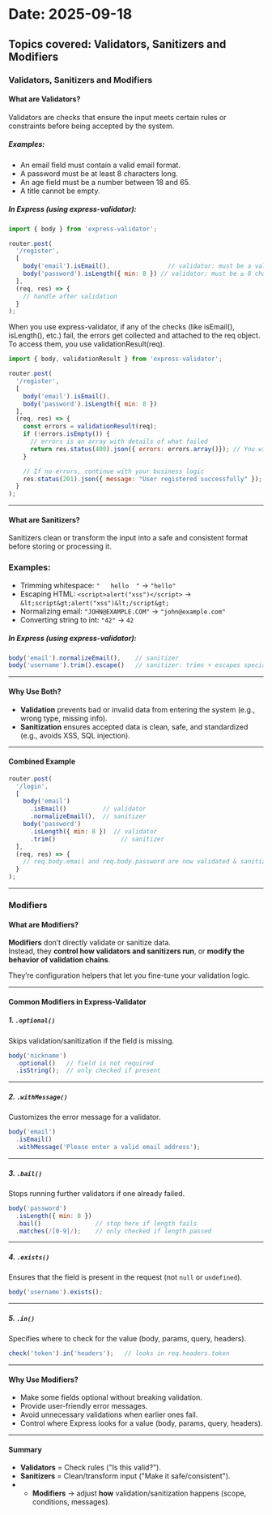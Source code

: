 # Date: 2025-09-18
## Topics covered: Validators, Sanitizers and Modifiers

### Validators, Sanitizers and Modifiers

#### What are Validators?
Validators are checks that ensure the input meets certain rules or constraints before being accepted by the system.

##### Examples:
- An email field must contain a valid email format.
- A password must be at least 8 characters long.
- An age field must be a number between 18 and 65.
- A title cannot be empty.

##### In Express (using express-validator):
```js
import { body } from 'express-validator';

router.post(
  '/register',
  [
    body('email').isEmail(),                // validator: must be a valid email
    body('password').isLength({ min: 8 }) // validator: must be ≥ 8 chars
  ],
  (req, res) => {
    // handle after validation
  }
);
```
When you use express-validator, if any of the checks (like isEmail(), isLength(), etc.) fail, the errors get collected and attached to the req object. To access them, you use validationResult(req).
``` js
import { body, validationResult } from 'express-validator';

router.post(
  '/register',
  [
    body('email').isEmail(),
    body('password').isLength({ min: 8 })
  ],
  (req, res) => {
    const errors = validationResult(req);
    if (!errors.isEmpty()) {
      // errors is an array with details of what failed
      return res.status(400).json({ errors: errors.array()}); // You will get the entire error object. If you want just the error then go for "{ errors: errors.array().map((err)=>err.msg)})
    }

    // If no errors, continue with your business logic
    res.status(201).json({ message: "User registered successfully" });
  }
);
```

---

#### What are Sanitizers?
Sanitizers clean or transform the input into a safe and consistent format before storing or processing it.

### Examples:
- Trimming whitespace: `"   hello  "` → `"hello"`
- Escaping HTML: `<script>alert("xss")</script>` → `&lt;script&gt;alert("xss")&lt;/script&gt;`
- Normalizing email: `"JOHN@EXAMPLE.COM"` → `"john@example.com"`
- Converting string to int: `"42"` → `42`

##### In Express (using express-validator):
```js
body('email').normalizeEmail(),    // sanitizer
body('username').trim().escape()   // sanitizer: trims + escapes special chars
```

---

#### Why Use Both?
- **Validation** prevents bad or invalid data from entering the system (e.g., wrong type, missing info).
- **Sanitization** ensures accepted data is clean, safe, and standardized (e.g., avoids XSS, SQL injection).

---

#### Combined Example
```js
router.post(
  '/login',
  [
    body('email')
      .isEmail()          // validator
      .normalizeEmail(),  // sanitizer
    body('password')
      .isLength({ min: 8 })  // validator
      .trim()                  // sanitizer
  ],
  (req, res) => {
    // req.body.email and req.body.password are now validated & sanitized
  }
);
```
---

### Modifiers  

#### What are Modifiers?  
**Modifiers** don’t directly validate or sanitize data.  
Instead, they **control how validators and sanitizers run**, or **modify the behavior of validation chains**.  

They’re configuration helpers that let you fine-tune your validation logic.  

---

#### Common Modifiers in Express-Validator  

##### 1. `.optional()`  
Skips validation/sanitization if the field is missing.  
```js
body('nickname')
  .optional()   // field is not required
  .isString();  // only checked if present
```

---

##### 2. `.withMessage()`  
Customizes the error message for a validator.  
```js
body('email')
  .isEmail()
  .withMessage('Please enter a valid email address');
```

---

##### 3. `.bail()`  
Stops running further validators if one already failed.  
```js
body('password')
  .isLength({ min: 8 })
  .bail()               // stop here if length fails
  .matches(/[0-9]/);    // only checked if length passed
```

---

##### 4. `.exists()`  
Ensures that the field is present in the request (not `null` or `undefined`).  
```js
body('username').exists();
```

---

##### 5. `.in()`  
Specifies where to check for the value (body, params, query, headers).  
```js
check('token').in('headers');   // looks in req.headers.token
```

---

#### Why Use Modifiers?  
- Make some fields optional without breaking validation.  
- Provide user-friendly error messages.  
- Avoid unnecessary validations when earlier ones fail.  
- Control where Express looks for a value (body, params, query, headers).  

---

#### Summary
- **Validators** = Check rules ("Is this valid?").
- **Sanitizers** = Clean/transform input ("Make it safe/consistent").
- - **Modifiers** → adjust **how** validation/sanitization happens (scope, conditions, messages).  
